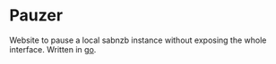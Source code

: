 # Pauzer

Website to pause a local sabnzb instance without exposing the whole interface.
Written in [go](golang.org).
